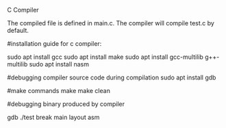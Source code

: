 C Compiler

The compiled file is defined in main.c. The compiler will compile test.c by default.

#installation guide for c compiler:

sudo apt install gcc
sudo apt install make
sudo apt install gcc-multilib g++-multilib
sudo apt install nasm

#debugging compiler source code during compilation
sudo apt install gdb 

#make commands
make 
make clean

#debugging binary produced by compiler

gdb ./test
break main
layout asm